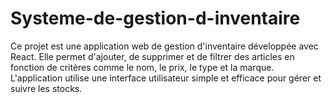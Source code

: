 # Systeme-de-gestion-d-inventaire
Ce projet est une application web de gestion d'inventaire développée avec React. Elle permet d'ajouter, de supprimer et de filtrer des articles en fonction de critères comme le nom, le prix, le type et la marque. L'application utilise une interface utilisateur simple et efficace pour gérer et suivre les stocks. 
